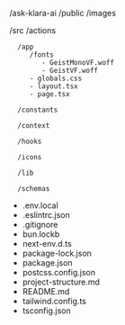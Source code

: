 /ask-klara-ai
   /public
      /images

   /src
      /actions
      
      /app
         /fonts
            - GeistMonoVF.woff
            - GeistVF.woff
         - globals.css 
         - layout.tsx 
         - page.tsx
      
      /constants
      
      /context
      
      /hooks
      
      /icons
      
      /lib
      
      /schemas
      
   - .env.local
   - .eslintrc.json
   - .gitignore
   - bun.lockb
   - next-env.d.ts
   - package-lock.json
   - package.json
   - postcss.config.json
   - project-structure.md
   - README.md
   - tailwind.config.ts
   - tsconfig.json